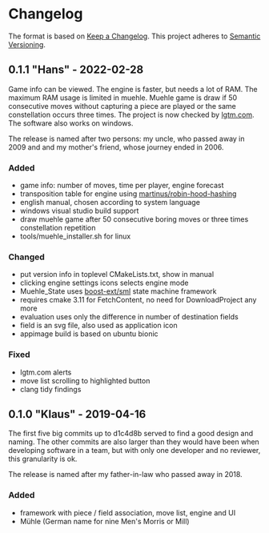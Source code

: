 # Changelog

The format is based on [Keep a Changelog](https://keepachangelog.com/en/1.0.0/).
This project adheres to [Semantic Versioning](https://semver.org/spec/v2.0.0.html).


## 0.1.1 "Hans" - 2022-02-28

Game info can be viewed. The engine is faster, but needs a lot of RAM.
The maximum RAM usage is limited in muehle.
Muehle game is draw if 50 consecutive moves without capturing a piece are
played or the same constellation occurs three times.
The project is now checked by [lgtm.com](https://lgtm.com/projects/g/edersasch/boardgames/).
The software also works on windows.

The release is named after two persons: my uncle, who passed away in 2009 and
and my mother's friend, whose journey ended in 2006.


### Added

- game info: number of moves, time per player, engine forecast
- transposition table for engine using [martinus/robin-hood-hashing](https://github.com/martinus/robin-hood-hashing)
- english manual, chosen according to system language
- windows visual studio build support
- draw muehle game after 50 consecutive boring moves or three times constellation repetition
- tools/muehle_installer.sh for linux


### Changed

- put version info in toplevel CMakeLists.txt, show in manual
- clicking engine settings icons selects engine mode
- Muehle_State uses [boost-ext/sml](https://github.com/boost-ext/sml) state machine framework
- requires cmake 3.11 for FetchContent, no need for DownloadProject any more
- evaluation uses only the difference in number of destination fields
- field is an svg file, also used as application icon
- appimage build is based on ubuntu bionic


### Fixed

- lgtm.com alerts
- move list scrolling to highlighted button
- clang tidy findings


## 0.1.0 "Klaus" - 2019-04-16

The first five big commits up to d1c4d8b served to find a good design and
naming. The other commits are also larger than they would have been when
developing software in a team, but with only one developer and no reviewer,
this granularity is ok.

The release is named after my father-in-law who passed away in 2018.


### Added

- framework with piece / field association, move list, engine and UI
- Mühle (German name for nine Men's Morris or Mill)
